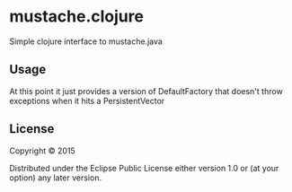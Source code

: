 # mustache.clojure

Simple clojure interface to mustache.java

## Usage

At this point it just provides a version of DefaultFactory that doesn't throw exceptions when it
hits a PersistentVector

## License

Copyright © 2015

Distributed under the Eclipse Public License either version 1.0 or (at
your option) any later version.
